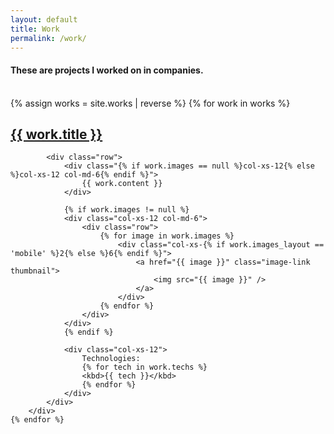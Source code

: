 ```yaml
---
layout: default
title: Work
permalink: /work/
---
```

#### These are projects I worked on in companies.

<br />

<div>
    {% assign works = site.works | reverse %}
    {% for work in works %}
        <div class="project">
            <h2 id="{{ work.anchor }}"><a href="{{ work.link }}">{{ work.title }}</a></h2>

            <div class="row">
                <div class="{% if work.images == null %}col-xs-12{% else %}col-xs-12 col-md-6{% endif %}">
                    {{ work.content }}
                </div>

                {% if work.images != null %}
                <div class="col-xs-12 col-md-6">
                    <div class="row">
                        {% for image in work.images %}
                            <div class="col-xs-{% if work.images_layout == 'mobile' %}2{% else %}6{% endif %}">
                                <a href="{{ image }}" class="image-link thumbnail">
                                    <img src="{{ image }}" />
                                </a>
                            </div>
                        {% endfor %}
                    </div>
                </div>
                {% endif %}

                <div class="col-xs-12">
                    Technologies:
                    {% for tech in work.techs %}
                    <kbd>{{ tech }}</kbd>
                    {% endfor %}
                </div>
            </div>
        </div>
    {% endfor %}
</div>
